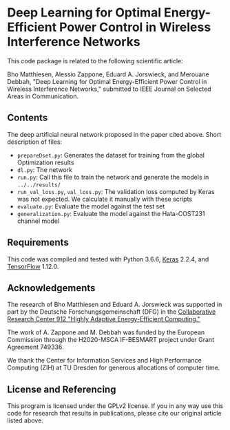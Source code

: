 Deep Learning for Optimal Energy-Efficient Power Control in Wireless Interference Networks
==================

This code package is related to the following scientific article:

Bho Matthiesen, Alessio Zappone, Eduard A. Jorswieck, and Merouane Debbah, "Deep Learning for Optimal Energy-Efficient Power Control in Wireless Interference Networks," submitted to IEEE Journal on Selected Areas in Communication.

## Contents

The deep artificial neural network proposed in the paper cited above. Short description of files:


* `prepareDset.py`: Generates the dataset for training from the global Optimization results
* `dl.py`: The network
* `run.py`: Call this file to train the network and generate the models in `../../results/`
* `run_val_loss.py`, `val_loss.py`: The validation loss computed by Keras was not expected. We calculate it manually with these scripts
* `evaluate.py`: Evaluate the model against the test set
* `generalization.py`: Evaluate the model against the Hata-COST231 channel model

## Requirements

This code was compiled and tested with Python 3.6.6, [Keras](http://keras.io) 2.2.4, and [TensorFlow](https://www.tensorflow.org/) 1.12.0.


## Acknowledgements

The research of Bho Matthiesen and Eduard A. Jorswieck was supported in part by the Deutsche Forschungsgemeinschaft (DFG) in the [Collaborative Research Center 912 "Highly Adaptive Energy-Efficient Computing."](https://tu-dresden.de/ing/forschung/sfb912)

The work of A. Zappone and M. Debbah was funded by the European Commission through the H2020-MSCA IF-BESMART project under Grant Agreement 749336.

We thank the Center for Information Services and High Performance Computing (ZIH) at TU Dresden for generous allocations of computer time.


## License and Referencing

This program is licensed under the GPLv2 license. If you in any way use this code for research that results in publications, please cite our original article listed above.

